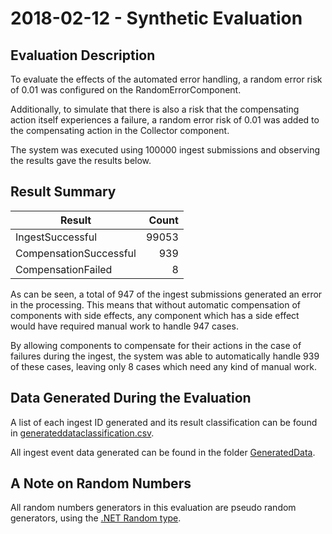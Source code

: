 # 2018-02-12 - Synthetic Evaluation

## Evaluation Description

To evaluate the effects of the automated error handling, a random error risk of 0.01 was configured on the RandomErrorComponent.

Additionally, to simulate that there is also a risk that the compensating action itself experiences a failure, a random error risk of 0.01 was added to the compensating action in the Collector component.

The system was executed using 100000 ingest submissions and observing the results gave the results below.

## Result Summary

| Result | Count |
| --- | ---:|
| IngestSuccessful | 99053 |
| CompensationSuccessful | 939 |
| CompensationFailed | 8 |

As can be seen, a total of 947 of the ingest submissions generated an error in the processing. This means that without automatic compensation of components with side effects, any component which has a side effect would have required manual work to handle 947 cases.

By allowing components to compensate for their actions in the case of failures during the ingest, the system was able to automatically handle 939 of these cases, leaving only 8 cases which need any kind of manual work.

## Data Generated During the Evaluation

A list of each ingest ID generated and its result classification can be found in [generateddataclassification.csv](generateddataclassification.csv).

All ingest event data generated can be found in the folder [GeneratedData](GeneratedData).

## A Note on Random Numbers

All random numbers generators in this evaluation are pseudo random generators, using the [.NET Random type](https://msdn.microsoft.com/en-us/library/system.random.aspx).